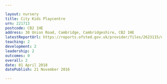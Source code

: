 ```yaml
---

layout: nursery
title: City Kids Playcentre
urn: 221713
postcode: CB2 1HE
address: 30 Union Road, Cambridge, Cambridgeshire, CB2 1HE
latestReportUrl: https://reports.ofsted.gov.uk/provider/files/2623115/urn/221713.pdf
teaching: 2
development: 2
leadership: 2
outcomes: 0
overall: 2
date: 01 April 2018 
datePublish: 21 November 2016

---
```

